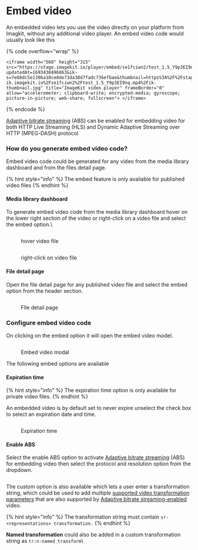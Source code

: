 # Embed video

An embedded video lets you use the video directly on your platform from Imagkit, without any additional video player. An embed video code would  usually look like this

{% code overflow="wrap" %}
```
<iframe width="560" height="315" src="https://stage.imagekit.io/player/embed/se1fciwn2/test_1.5_Y9p3EI9nq.mp4?updatedAt=1693430496863&ik-s=7e68dc5e139ba18ce8de73da30d7fadc736efbae&thumbnail=https%3A%2F%2Fstage-ik.imagekit.io%2Fse1fciwn2%2Ftest_1.5_Y9p3EI9nq.mp4%2Fik-thumbnail.jpg" title="ImageKit video player" frameBorder="0" allow="accelerometer; clipboard-write; encrypted-media; gyroscope; picture-in-picture; web-share; fullscreen"> </iframe>
```
{% endcode %}

[Adaptive bitrate streaming](video-transformation/adaptive-bitrate-streaming.md) (ABS) can be enabled  for embedding video  for both HTTP Live Streaming (HLS) and Dynamic Adaptive Streaming over HTTP (MPEG-DASH) protocol

### How do you generate embed video code?

Embed video code could be generated for any video from the media library dashboard and from the files detail page.

{% hint style="info" %}
The embed feature is only available for published video files
{% endhint %}

#### Media library dashboard

To generate embed video code from the media library dashboard hover on the lower right section of the video or right-click on a video file and select the embed option.\


<div>

<figure><img src="../.gitbook/assets/Screenshot 2023-10-09 at 5.16.55 AM.png" alt=""><figcaption><p>hover video file</p></figcaption></figure>

 

<figure><img src="../.gitbook/assets/Screenshot 2023-10-09 at 5.43.10 AM.png" alt=""><figcaption><p>right-click on video file</p></figcaption></figure>

</div>

#### File detail page

Open the file detail page for any published video file and select the embed option from the header section.

<figure><img src="../.gitbook/assets/Screenshot 2023-10-09 at 5.52.53 AM.png" alt=""><figcaption><p>FIle detail page</p></figcaption></figure>

### Configure embed video code

On clicking on the embed option it will open the embed video model.

<figure><img src="../.gitbook/assets/Screenshot 2023-10-09 at 6.07.37 AM.png" alt=""><figcaption><p>Embed video modal</p></figcaption></figure>

The following embed options are available&#x20;

#### Expiration time

{% hint style="info" %}
The expiration time option is only available for private video files.
{% endhint %}

An embedded video is by default set to never expire unselect the check box to select an expiration date and time.

<figure><img src="../.gitbook/assets/Screenshot 2023-10-09 at 6.19.36 AM.png" alt=""><figcaption><p>Expiration time</p></figcaption></figure>

#### Enable ABS

Select the enable ABS option to activate  [Adaptive bitrate streaming](video-transformation/adaptive-bitrate-streaming.md) (ABS) for embedding video then select the protocol and resolution option from the dropdown.

<figure><img src="../.gitbook/assets/Screenshot 2023-10-09 at 6.29.16 AM.png" alt=""><figcaption></figcaption></figure>

The custom option is also available which lets a user enter a transformation string, which could be used to add multiple [supported video transformation parameters](image-transformations/resize-crop-and-other-transformations.md) that are also supported by [Adaptive bitrate streaming-enabled](video-transformation/adaptive-bitrate-streaming.md) video.

{% hint style="info" %}
The transformation string must contain `sr-<representations> transformation.`
{% endhint %}

**Named transformation** could also be added in a custom transformation string as `tr:n-named_transform`\
